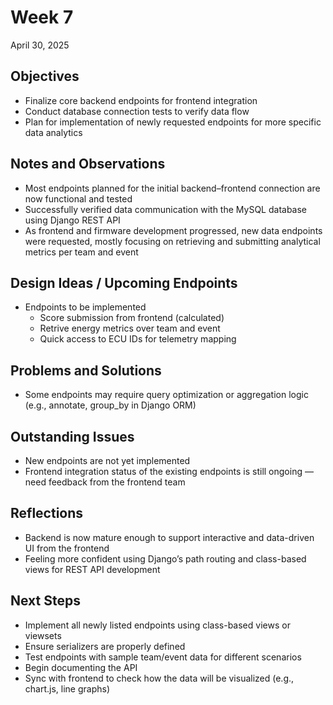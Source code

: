 # Week 7
April 30, 2025
## Objectives
* Finalize core backend endpoints for frontend integration
* Conduct database connection tests to verify data flow
* Plan for implementation of newly requested endpoints for more specific data analytics
## Notes and Observations
* Most endpoints planned for the initial backend–frontend connection are now functional and tested
* Successfully verified data communication with the MySQL database using Django REST API
* As frontend and firmware development progressed, new data endpoints were requested, mostly focusing on retrieving and submitting analytical metrics per team and event
## Design Ideas / Upcoming Endpoints
* Endpoints to be implemented
  * Score submission from frontend (calculated)
  * Retrive energy metrics over team and event
  * Quick access to ECU IDs for telemetry mapping
## Problems and Solutions
* Some endpoints may require query optimization or aggregation logic (e.g., annotate, group_by in Django ORM)
## Outstanding Issues
* New endpoints are not yet implemented
* Frontend integration status of the existing endpoints is still ongoing — need feedback from the frontend team
## Reflections
* Backend is now mature enough to support interactive and data-driven UI from the frontend
* Feeling more confident using Django’s path routing and class-based views for REST API development
## Next Steps
* Implement all newly listed endpoints using class-based views or viewsets
* Ensure serializers are properly defined
* Test endpoints with sample team/event data for different scenarios
* Begin documenting the API
* Sync with frontend to check how the data will be visualized (e.g., chart.js, line graphs)
